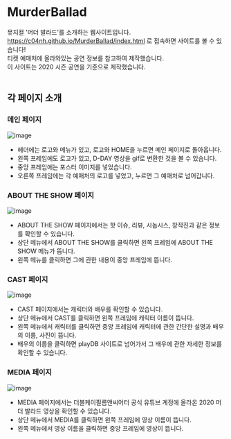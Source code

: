 # MurderBallad
 
뮤지컬 '머더 발라드'를 소개하는 웹사이트입니다. <br>
https://c04nh.github.io/MurderBallad/index.html 로 접속하면 사이트를 볼 수 있습니다! <br>
티켓 예매처에 올라와있는 공연 정보를 참고하여 제작했습니다.<br>
이 사이트는 2020 시즌 공연을 기준으로 제작했습니다.<br><br>
## 각 페이지 소개
### 메인 페이지
![image](https://user-images.githubusercontent.com/80023397/145390697-7a23b3c1-e33a-41c8-a332-c29577d13e81.png)
- 헤더에는 로고와 메뉴가 있고, 로고와 HOME을 누르면 메인 페이지로 돌아옵니다. 
- 왼쪽 프레임에도 로고가 있고, D-DAY 영상을 gif로 변환한 것을 볼 수 있습니다.
- 중앙 프레임에는 포스터 이미지를 넣었습니다.
- 오른쪽 프레임에는 각 예매처의 로고를 넣었고, 누르면 그 예매처로 넘어갑니다.

### ABOUT THE SHOW 페이지
![image](https://user-images.githubusercontent.com/80023397/145392301-0459c620-6719-47ef-88db-a4901b5dc753.png)
- ABOUT THE SHOW 페이지에서는 핫 이슈, 리뷰, 시놉시스, 창작진과 같은 정보를 확인할 수 있습니다.
- 상단 메뉴에서 ABOUT THE SHOW를 클릭하면 왼쪽 프레임에 ABOUT THE SHOW 메뉴가 뜹니다.
- 왼쪽 메뉴를 클릭하면 그에 관한 내용이 중앙 프레임에 뜹니다.

### CAST 페이지
![image](https://user-images.githubusercontent.com/80023397/145392826-c5470d0d-4e44-4a76-a9f1-a5f3c4c847f2.png)
- CAST 페이지에서는 캐릭터와 배우를 확인할 수 있습니다.
- 상단 메뉴에서 CAST를 클릭하면 왼쪽 프레임에 캐릭터 이름이 뜹니다.
- 왼쪽 메뉴에서 캐릭터를 클릭하면 중앙 프레임에 캐릭터에 관한 간단한 설명과 배우의 이름, 사진이 뜹니다.
- 배우의 이름을 클릭하면 playDB 사이트로 넘어가서 그 배우에 관한 자세한 정보를 확인할 수 있습니다.

### MEDIA 페이지
![image](https://user-images.githubusercontent.com/80023397/145393378-c78f855d-3ecd-4591-a071-a09841dcc915.png)
- MEDIA 페이지에서는 더블케이필름앤씨어터 공식 유튜브 계정에 올라온 2020 머더 발라드 영상을 확인할 수 있습니다.
- 상단 메뉴에서 MEDIA를 클릭하면 왼쪽 프레임에 영상 이름이 뜹니다.
- 왼쪽 메뉴에서 영상 이름을 클릭하면 중앙 프레임에 영상이 뜹니다.
